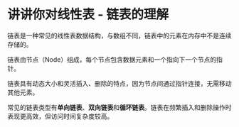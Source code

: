 # 讲讲你对线性表 - 链表的理解

链表是一种常见的线性表数据结构，与数组不同，链表中的元素在内存中不是连续存储的。

链表由节点（Node）组成，每个节点包含数据元素和一个指向下一个节点的指针。

链表具有动态大小和灵活插入、删除的特点，因为节点间通过指针连接，无需移动其他元素。

常见的链表类型有**单向链表**、**双向链表**和**循环链表**。链表在频繁插入和删除操作时表现更高效，但访问时间复杂度较高。


